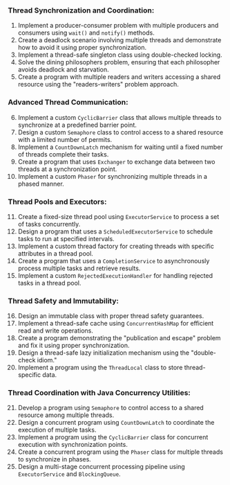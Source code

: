 ### Thread Synchronization and Coordination:

1. Implement a producer-consumer problem with multiple producers and consumers using `wait()` and `notify()` methods.
2. Create a deadlock scenario involving multiple threads and demonstrate how to avoid it using proper synchronization.
3. Implement a thread-safe singleton class using double-checked locking.
4. Solve the dining philosophers problem, ensuring that each philosopher avoids deadlock and starvation.
5. Create a program with multiple readers and writers accessing a shared resource using the "readers-writers" problem approach.

### Advanced Thread Communication:

6. Implement a custom `CyclicBarrier` class that allows multiple threads to synchronize at a predefined barrier point.
7. Design a custom `Semaphore` class to control access to a shared resource with a limited number of permits.
8. Implement a `CountDownLatch` mechanism for waiting until a fixed number of threads complete their tasks.
9. Create a program that uses `Exchanger` to exchange data between two threads at a synchronization point.
10. Implement a custom `Phaser` for synchronizing multiple threads in a phased manner.

### Thread Pools and Executors:

11. Create a fixed-size thread pool using `ExecutorService` to process a set of tasks concurrently.
12. Design a program that uses a `ScheduledExecutorService` to schedule tasks to run at specified intervals.
13. Implement a custom thread factory for creating threads with specific attributes in a thread pool.
14. Create a program that uses a `CompletionService` to asynchronously process multiple tasks and retrieve results.
15. Implement a custom `RejectedExecutionHandler` for handling rejected tasks in a thread pool.

### Thread Safety and Immutability:

16. Design an immutable class with proper thread safety guarantees.
17. Implement a thread-safe cache using `ConcurrentHashMap` for efficient read and write operations.
18. Create a program demonstrating the "publication and escape" problem and fix it using proper synchronization.
19. Design a thread-safe lazy initialization mechanism using the "double-check idiom."
20. Implement a program using the `ThreadLocal` class to store thread-specific data.

### Thread Coordination with Java Concurrency Utilities:

21. Develop a program using `Semaphore` to control access to a shared resource among multiple threads.
22. Design a concurrent program using `CountDownLatch` to coordinate the execution of multiple tasks.
23. Implement a program using the `CyclicBarrier` class for concurrent execution with synchronization points.
24. Create a concurrent program using the `Phaser` class for multiple threads to synchronize in phases.
25. Design a multi-stage concurrent processing pipeline using `ExecutorService` and `BlockingQueue`.